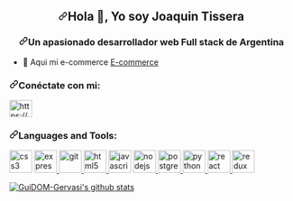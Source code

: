 

<article class="markdown-body entry-content container-lg" itemprop="text"><h1 align="center"><a id="user-content-hola--yo-soy-joaquin-tissera" class="anchor" aria-hidden="true" href="#hola--yo-soy-joaquin-tissera"><svg class="octicon octicon-link" viewBox="0 0 16 16" version="1.1" width="16" height="16" aria-hidden="true"><path fill-rule="evenodd" d="M7.775 3.275a.75.75 0 001.06 1.06l1.25-1.25a2 2 0 112.83 2.83l-2.5 2.5a2 2 0 01-2.83 0 .75.75 0 00-1.06 1.06 3.5 3.5 0 004.95 0l2.5-2.5a3.5 3.5 0 00-4.95-4.95l-1.25 1.25zm-4.69 9.64a2 2 0 010-2.83l2.5-2.5a2 2 0 012.83 0 .75.75 0 001.06-1.06 3.5 3.5 0 00-4.95 0l-2.5 2.5a3.5 3.5 0 004.95 4.95l1.25-1.25a.75.75 0 00-1.06-1.06l-1.25 1.25a2 2 0 01-2.83 0z"></path></svg></a>Hola <g-emoji class="g-emoji" alias="wave" fallback-src="https://github.githubassets.com/images/icons/emoji/unicode/1f44b.png">👋</g-emoji>, Yo soy Joaquin Tissera</h1>
<h3 align="center"><a id="user-content-un-apasionado-desarrollador-web-full-stack-de-argentina" class="anchor" aria-hidden="true" href="#un-apasionado-desarrollador-web-full-stack-de-argentina"><svg class="octicon octicon-link" viewBox="0 0 16 16" version="1.1" width="16" height="16" aria-hidden="true"><path fill-rule="evenodd" d="M7.775 3.275a.75.75 0 001.06 1.06l1.25-1.25a2 2 0 112.83 2.83l-2.5 2.5a2 2 0 01-2.83 0 .75.75 0 00-1.06 1.06 3.5 3.5 0 004.95 0l2.5-2.5a3.5 3.5 0 00-4.95-4.95l-1.25 1.25zm-4.69 9.64a2 2 0 010-2.83l2.5-2.5a2 2 0 012.83 0 .75.75 0 001.06-1.06 3.5 3.5 0 00-4.95 0l-2.5 2.5a3.5 3.5 0 004.95 4.95l1.25-1.25a.75.75 0 00-1.06-1.06l-1.25 1.25a2 2 0 01-2.83 0z"></path></svg></a>Un apasionado desarrollador web Full stack de Argentina</h3>
<ul>
<li><g-emoji class="g-emoji" alias="telescope" fallback-src="https://github.githubassets.com/images/icons/emoji/unicode/1f52d.png">🔭</g-emoji> Aqui mi e-commerce <a href="https://github.com/JoaquinTissera/ecommerce-ft09-g01">E-commerce</a></li>
</ul>
<h3 align="left"><a id="user-content-conéctate-con-mi" class="anchor" aria-hidden="true" href="#conéctate-con-mi"><svg class="octicon octicon-link" viewBox="0 0 16 16" version="1.1" width="16" height="16" aria-hidden="true"><path fill-rule="evenodd" d="M7.775 3.275a.75.75 0 001.06 1.06l1.25-1.25a2 2 0 112.83 2.83l-2.5 2.5a2 2 0 01-2.83 0 .75.75 0 00-1.06 1.06 3.5 3.5 0 004.95 0l2.5-2.5a3.5 3.5 0 00-4.95-4.95l-1.25 1.25zm-4.69 9.64a2 2 0 010-2.83l2.5-2.5a2 2 0 012.83 0 .75.75 0 001.06-1.06 3.5 3.5 0 00-4.95 0l-2.5 2.5a3.5 3.5 0 004.95 4.95l1.25-1.25a.75.75 0 00-1.06-1.06l-1.25 1.25a2 2 0 01-2.83 0z"></path></svg></a>Conéctate con mi:</h3>
<p align="left">
<a href="https://www.linkedin.com/in/guido-gervasi-860767208/" rel="nofollow"><img align="center" src="https://camo.githubusercontent.com/28bbd2596707954793abeff9eb24d343c1c78b7bf184b90294b4b190c6097a65/68747470733a2f2f63646e2e6a7364656c6976722e6e65742f6e706d2f73696d706c652d69636f6e7340332e302e312f69636f6e732f6c696e6b6564696e2e737667" alt="https://www.linkedin.com/in/joaquin-tissera-7577831b9/" height="30" width="40" data-canonical-src="https://cdn.jsdelivr.net/npm/simple-icons@3.0.1/icons/linkedin.svg" style="max-width:100%;"></a>
</p>
<h3 align="left"><a id="user-content-languages-and-tools" class="anchor" aria-hidden="true" href="#languages-and-tools"><svg class="octicon octicon-link" viewBox="0 0 16 16" version="1.1" width="16" height="16" aria-hidden="true"><path fill-rule="evenodd" d="M7.775 3.275a.75.75 0 001.06 1.06l1.25-1.25a2 2 0 112.83 2.83l-2.5 2.5a2 2 0 01-2.83 0 .75.75 0 00-1.06 1.06 3.5 3.5 0 004.95 0l2.5-2.5a3.5 3.5 0 00-4.95-4.95l-1.25 1.25zm-4.69 9.64a2 2 0 010-2.83l2.5-2.5a2 2 0 012.83 0 .75.75 0 001.06-1.06 3.5 3.5 0 00-4.95 0l-2.5 2.5a3.5 3.5 0 004.95 4.95l1.25-1.25a.75.75 0 00-1.06-1.06l-1.25 1.25a2 2 0 01-2.83 0z"></path></svg></a>Languages and Tools:</h3>
<p align="left"> 
<a href="https://www.w3schools.com/css/" rel="nofollow"> 
<img src="https://camo.githubusercontent.com/99b4ae32537135c63305bf4cf6871dbacf94aba89dd8e26b753412cb2c2fca56/68747470733a2f2f63646e2e776f726c64766563746f726c6f676f2e636f6d2f6c6f676f732f637373332e737667" alt="css3" width="40" height="40" data-canonical-src="https://cdn.worldvectorlogo.com/logos/css3.svg" style="max-width:100%;"></a> <a href="https://expressjs.com" rel="nofollow"> <img src="https://camo.githubusercontent.com/414133f161b78f61a2452120d5f81ea7ef13a6fcf0ac359382e1e012de4e874c/68747470733a2f2f7777772e766563746f726c6f676f2e7a6f6e652f6c6f676f732f657870726573736a732f657870726573736a732d69636f6e2e737667" alt="express" width="40" height="40" data-canonical-src="https://www.vectorlogo.zone/logos/expressjs/expressjs-icon.svg" style="max-width:100%;"> </a> <a href="https://git-scm.com/" rel="nofollow">
<img src="https://camo.githubusercontent.com/fbfcb9e3dc648adc93bef37c718db16c52f617ad055a26de6dc3c21865c3321d/68747470733a2f2f7777772e766563746f726c6f676f2e7a6f6e652f6c6f676f732f6769742d73636d2f6769742d73636d2d69636f6e2e737667" alt="git" width="40" height="40" data-canonical-src="https://www.vectorlogo.zone/logos/git-scm/git-scm-icon.svg" style="max-width:100%;"> </a><a href="https://www.w3.org/html/" rel="nofollow"> <img src="https://camo.githubusercontent.com/bea3c45894fe8d810cfef5e0ba759d28033e0a534186ea1c1b71c70e1a57554f/68747470733a2f2f7777772e766563746f726c6f676f2e7a6f6e652f6c6f676f732f77335f68746d6c352f77335f68746d6c352d69636f6e2e737667" alt="html5" width="40" height="40" data-canonical-src="https://www.vectorlogo.zone/logos/w3_html5/w3_html5-icon.svg" style="max-width:100%;"> </a> 
 <a href="https://developer.mozilla.org/en-US/docs/Web/JavaScript" rel="nofollow">
<img src="https://camo.githubusercontent.com/85fe5c1ea414287d8a9bc8eb336b53dc79a21a3352d9b5e26fc1c31c4aac6e01/68747470733a2f2f75706c6f61642e766563746f726c6f676f2e7a6f6e652f6c6f676f732f6a6176617363726970742f696d616765732f32333965633861342d313633652d343739322d383362362d3366366439363931313735372e737667" alt="javascript" width="40" height="40" data-canonical-src="https://upload.vectorlogo.zone/logos/javascript/images/239ec8a4-163e-4792-83b6-3f6d96911757.svg" style="max-width:100%;"></a> <a href="https://nodejs.org" rel="nofollow">
<img src="https://camo.githubusercontent.com/288cace72126df58aaeaa75627898785885858d54b03cb15ea3353a515642204/68747470733a2f2f7777772e766563746f726c6f676f2e7a6f6e652f6c6f676f732f6e6f64656a732f6e6f64656a732d69636f6e2e737667" alt="nodejs" width="40" height="40" data-canonical-src="https://www.vectorlogo.zone/logos/nodejs/nodejs-icon.svg" style="max-width:100%;"> </a> <a href="https://www.postgresql.org" rel="nofollow"> <img src="https://camo.githubusercontent.com/53545009f2b8643a3315490d99941d924e108dc8a4ea21bf835f5f0b7c0e54da/68747470733a2f2f7777772e766563746f726c6f676f2e7a6f6e652f6c6f676f732f706f737467726573716c2f706f737467726573716c2d69636f6e2e737667" alt="postgresql" width="40" height="40" data-canonical-src="https://www.vectorlogo.zone/logos/postgresql/postgresql-icon.svg" style="max-width:100%;"> </a><a href="https://www.python.org" rel="nofollow"> 
<img src="https://camo.githubusercontent.com/e9306bcaa5457a3bb58aa38c9f2fb71e856479bd7a3726204ca07412e45f667f/68747470733a2f2f7777772e766563746f726c6f676f2e7a6f6e652f6c6f676f732f707974686f6e2f707974686f6e2d69636f6e2e737667" alt="python" width="40" height="40" data-canonical-src="https://www.vectorlogo.zone/logos/python/python-icon.svg" style="max-width:100%;"> </a><a href="https://reactjs.org/" rel="nofollow">
<img src="https://camo.githubusercontent.com/faf0782d01ec9e993c2e258fa995f0fc9171a14969d2129bbf5a5816df7e7b62/68747470733a2f2f7777772e766563746f726c6f676f2e7a6f6e652f6c6f676f732f72656163746a732f72656163746a732d69636f6e2e737667" alt="react" width="40" height="40" data-canonical-src="https://www.vectorlogo.zone/logos/reactjs/reactjs-icon.svg" style="max-width:100%;"> </a><a href="https://redux.js.org" rel="nofollow">
<img src="https://github.com/reduxjs/redux/raw/master/logo/logo.svg" alt="redux" width="40" height="40" style="max-width:100%;"> </a> 
</p>
<p><a href="https://github.com/anuraghazra/github-readme-stats"><img src="https://github-readme-stats.vercel.app/api?username=GuiDOM-Gervasi" alt="GuiDOM-Gervasi's github stats" data-canonical-src="https://github-readme-stats.vercel.app/api?username=GuiDOM-Gervasi" style="max-width:100%;"></a></p>

</article>
